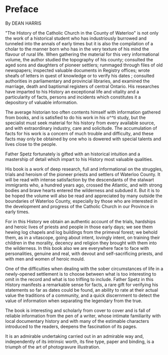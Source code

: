 # Preface

By DEAN HARRIS

"The History of the Catholic Church in the County of Waterloo" is not only the work of a historical student who has industriously burrowed and tunneled into the annals of early times but it is also the compilation of a cholar to the manner born who has in the very texture of his mind the flavour of rural life. When gathering the material for this very informational volume, the author studied the topography of his county; consulted the aged sons and daughters of pioneer settlers; rummaged through files of old newspapers; inspected valuable documents in Registry offices; wrote sheafs of letters in quest of knowledge or to verify his dates ; consulted authorities in parliamentary and provincial libraries, and examined the marriage, death and baptismal registers of central Ontario. His researches have imparted to his History an exceptional life and vitality and a particularity of facts, persons and incidents which constitutes it a depository of valuable information.

The average historian too often contents himself with information gathered from books, and is satisfied to do his work in his o^^ti study, but the specialist must seek material for his history from every available source, and with extraordinary industry, care and solicitude. The accumulation of facts for his work is a concern of much trouble and difficulty, and these facts may only be obtained by one who is dowered with special talents and lives close to the people.

Father Spetz fortunately is gifted with an historical intuition and a mastership of detail which impart to his History most valuable qualities.

His book is a work of deep research, full and informational on the struggles, trials and heroism of the pioneer priests and settlers of Waterloo County. It will be read with intense satisfaction by the descendants of the stalwart immigrants who, a hundred years ago, crossed the Atlantic, and with strong bodies and brave hearts entered the wilderness and subdued it. But it is to be hoped the volume will also be read and appreciated by many outside the boundaries of Waterloo County, especially by those who are interested in the development and progress of the Catholic Church in our Province in early times.

For in this History we obtain an authentic account of the trials, hardships and heroic lives of priests and people in those early days; we see them hewing log chapels and log buildings from the primeval forest; we behold them, as in a vitascope, going about intent, lovingly intent, on training their children in the morality, decency and religion they brought with them into the wilderness. In this book also we are everywhere face to face with personalities, genuine and real, with devout and self-sacrificing priests, and with men and women of heroic mould.

One of the difficulties when dealing with the sober circumstances of life in a newly-opened settlement is to choose between what is too interesting to omit in the record and what is too trifling to include. Father Spetz in this History manifests a remarkable sense for facts, a rare gift for verifying his statements so far as dates could be found, an ability to rate at their actual value the traditions of a community, and a quick discernment to detect the value of information when separating the legendary from the true.

The book is interesting and scholarly from cover to cover and is fall of reliable information from the pen of a writer, whose intimate familiarity with local documentary history and with many of the estimable characters introduced to the readers, deepens the fascination of its pages.

It is an admirable undertaking carried out in an admirable way and, independently of its intrinsic worth, its fine type, paper and binding, is a triumph of the art of photogravure illustration.
